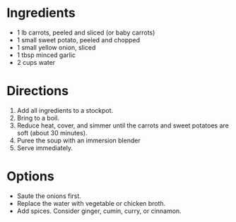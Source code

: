 # Ingredients

- 1 lb carrots, peeled and sliced (or baby carrots)
- 1 small sweet potato, peeled and chopped
- 1 small yellow onion, sliced
- 1 tbsp minced garlic
- 2 cups water

# Directions

1. Add all ingredients to a stockpot.
1. Bring to a boil.
1. Reduce heat, cover, and simmer until the carrots and sweet potatoes are soft (about 30 minutes).
1. Puree the soup with an immersion blender
1. Serve immediately.

# Options

- Saute the onions first.
- Replace the water with vegetable or chicken broth.
- Add spices. Consider ginger, cumin, curry, or cinnamon.
